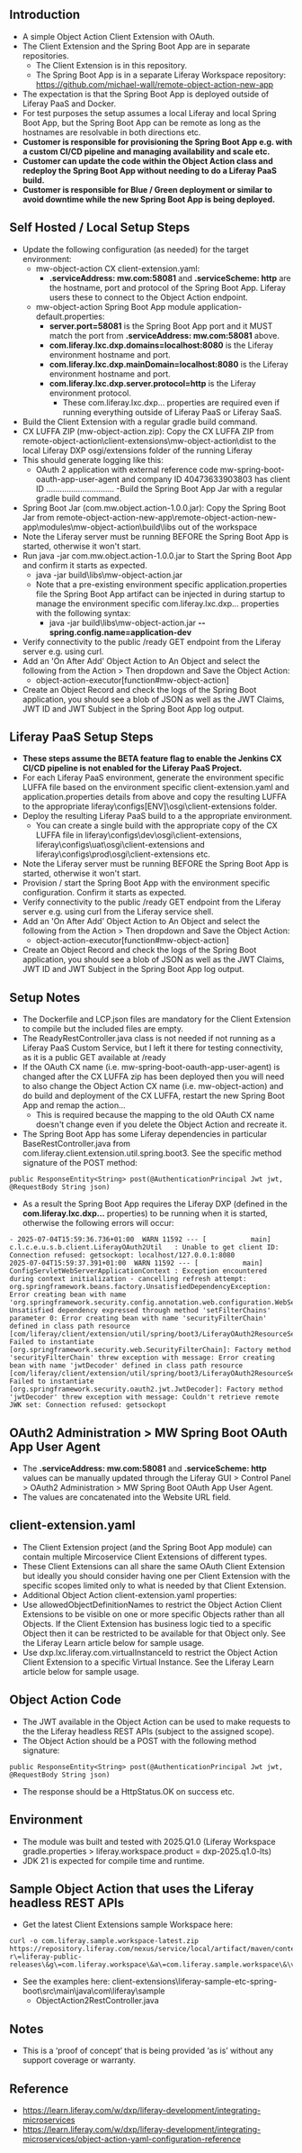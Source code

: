 ## Introduction ##
- A simple Object Action Client Extension with OAuth.
- The Client Extension and the Spring Boot App are in separate repositories.
    - The Client Extension is in this repository.
    - The Spring Boot App is in a separate Liferay Workspace repository: https://github.com/michael-wall/remote-object-action-new-app
- The expectation is that the Spring Boot App is deployed outside of Liferay PaaS and Docker.
- For test purposes the setup assumes a local Liferay and local Spring Boot App, but the Spring Boot App can be remote as long as the hostnames are resolvable in both directions etc.
- **Customer is responsible for provisioning the Spring Boot App e.g. with a custom CI/CD pipeline and managing availability and scale etc.**
- **Customer can update the code within the Object Action class and redeploy the Spring Boot App without needing to do a Liferay PaaS build.**
- **Customer is responsible for Blue / Green deployment or similar to avoid downtime while the new Spring Boot App is being deployed.**

## Self Hosted / Local Setup Steps ##
- Update the following configuration (as needed) for the target environment:
  - mw-object-action CX client-extension.yaml:
    - **.serviceAddress: mw.com:58081** and **.serviceScheme: http** are the hostname, port and protocol of the Spring Boot App. Liferay users these to connect to the Object Action endpoint.
  - mw-object-action Spring Boot App module application-default.properties:
    - **server.port=58081** is the Spring Boot App port and it MUST match the port from **.serviceAddress: mw.com:58081** above.
    - **com.liferay.lxc.dxp.domains=localhost:8080** is the Liferay environment hostname and port.
    - **com.liferay.lxc.dxp.mainDomain=localhost:8080** is the Liferay environment hostname and port.
    - **com.liferay.lxc.dxp.server.protocol=http** is the Liferay environment protocol.
        - These com.liferay.lxc.dxp... properties are required even if running everything outside of Liferay PaaS or Liferay SaaS.
- Build the Client Extension with a regular gradle build command.
- CX LUFFA ZIP (mw-object-action.zip): Copy the CX LUFFA ZIP from remote-object-action\client-extensions\mw-object-action\dist to the local Liferay DXP osgi/extensions folder of the running Liferay
- This should generate logging like this:
  - OAuth 2 application with external reference code mw-spring-boot-oauth-app-user-agent and company ID 40473633903803 has client ID ..............................
-Build the Spring Boot App Jar with a regular gradle build command.
- Spring Boot Jar (com.mw.object.action-1.0.0.jar): Copy the Spring Boot Jar from remote-object-action-new-app\remote-object-action-new-app\modules\mw-object-action\build\libs out of the workspace
- Note the Liferay server must be running BEFORE the Spring Boot App is started, otherwise it won't start.
- Run java -jar com.mw.object.action-1.0.0.jar to Start the Spring Boot App and confirm it starts as expected.
  - java -jar build\libs\mw-object-action.jar
  - Note that a pre-existing environment specific application.properties file the Spring Boot App artifact can be injected in during startup to manage the environment specific com.liferay.lxc.dxp... properties with the following syntax:
      - java -jar build\libs\mw-object-action.jar **--spring.config.name=application-dev**
- Verify connectivity to the public /ready GET endpoint from the Liferay server e.g. using curl.
- Add an 'On After Add' Object Action to An Object and select the following from the Action > Then dropdown and Save the Object Action:
  - object-action-executor[function#mw-object-action]
- Create an Object Record and check the logs of the Spring Boot application, you should see a blob of JSON as well as the JWT Claims, JWT ID and JWT Subject in the Spring Boot App log output.

## Liferay PaaS Setup Steps ##
- **These steps assume the BETA feature flag to enable the Jenkins CX CI/CD pipeline is not enabled for the Liferay PaaS Project.**
- For each Liferay PaaS environment, generate the environment specific LUFFA file based on the environment specific client-extension.yaml and application.properties details from above and copy the resulting LUFFA to the appropriate liferay\configs\[ENV]\osgi\client-extensions folder.
- Deploy the resulting Liferay PaaS build to a the appropriate environment.
    - You can create a single build with the appropriate copy of the CX LUFFA file in liferay\configs\dev\osgi\client-extensions, liferay\configs\uat\osgi\client-extensions and liferay\configs\prod\osgi\client-extensions etc.
- Note the Liferay server must be running BEFORE the Spring Boot App is started, otherwise it won't start.
- Provision / start the Spring Boot App with the environment specific configuration. Confirm it starts as expected.
- Verify connectivity to the public /ready GET endpoint from the Liferay server e.g. using curl from the Liferay service shell.
- Add an 'On After Add' Object Action to An Object and select the following from the Action > Then dropdown and Save the Object Action:
  - object-action-executor[function#mw-object-action]
- Create an Object Record and check the logs of the Spring Boot application, you should see a blob of JSON as well as the JWT Claims, JWT ID and JWT Subject in the Spring Boot App log output.

## Setup Notes ##
- The Dockerfile and LCP.json files are mandatory for the Client Extension to compile but the included files are empty.
- The ReadyRestController.java class is not needed if not running as a Liferay PaaS Custom Service, but I left it there for testing connectivity, as it is a public GET available at /ready
- If the OAuth CX name (i.e. mw-spring-boot-oauth-app-user-agent) is changed after the CX LUFFA zip has been deployed then you will need to also change the Object Action CX name (i.e. mw-object-action) and do build and deployment of the CX LUFFA, restart the new Spring Boot App and remap the action...
   - This is required because the mapping to the old OAuth CX name doesn't change even if you delete the Object Action and recreate it.
- The Spring Boot App has some Liferay dependencies in particular BaseRestController.java from com.liferay.client.extension.util.spring.boot3. See the specific method signature of the POST method:
```
public ResponseEntity<String> post(@AuthenticationPrincipal Jwt jwt, @RequestBody String json)
```
- As a result the Spring Boot App requires the Liferay DXP (defined in the **com.liferay.lxc.dxp...** properties) to be running when it is started, otherwise the following errors will occur:
```
- 2025-07-04T15:59:36.736+01:00  WARN 11592 --- [           main] c.l.c.e.u.s.b.client.LiferayOAuth2Util   : Unable to get client ID: Connection refused: getsockopt: localhost/127.0.0.1:8080
2025-07-04T15:59:37.391+01:00  WARN 11592 --- [           main] ConfigServletWebServerApplicationContext : Exception encountered during context initialization - cancelling refresh attempt: org.springframework.beans.factory.UnsatisfiedDependencyException: Error creating bean with name 'org.springframework.security.config.annotation.web.configuration.WebSecurityConfiguration': Unsatisfied dependency expressed through method 'setFilterChains' parameter 0: Error creating bean with name 'securityFilterChain' defined in class path resource [com/liferay/client/extension/util/spring/boot3/LiferayOAuth2ResourceServerEnableWebSecurity.class]: Failed to instantiate [org.springframework.security.web.SecurityFilterChain]: Factory method 'securityFilterChain' threw exception with message: Error creating bean with name 'jwtDecoder' defined in class path resource [com/liferay/client/extension/util/spring/boot3/LiferayOAuth2ResourceServerEnableWebSecurity.class]: Failed to instantiate [org.springframework.security.oauth2.jwt.JwtDecoder]: Factory method 'jwtDecoder' threw exception with message: Couldn't retrieve remote JWK set: Connection refused: getsockopt
```

## OAuth2 Administration > MW Spring Boot OAuth App User Agent ##
- The **.serviceAddress: mw.com:58081** and **.serviceScheme: http** values can be manually updated through the Liferay GUI > Control Panel > OAuth2 Administration > MW Spring Boot OAuth App User Agent.
- The values are concatenated into the Website URL field.

## client-extension.yaml ##
- The Client Extension project (and the Spring Boot App module) can contain multiple Mircoservice Client Extensions of different types.
- These Client Extensions can all share the same OAuth Client Extension but ideally you should consider having one per Client Extension with the specific scopes limited only to what is needed by that Client Extension.
- Additional Object Action client-extension.yaml properties:
 - Use allowedObjectDefinitionNames to restrict the Object Action Client Extensions to be visible on one or more specific Objects rather than all Objects. If the Client Extension has business logic tied to a specific Object then it can be restricted to be available for that Object only. See the Liferay Learn article below for sample usage.
- Use dxp.lxc.liferay.com.virtualInstanceId to restrict the Object Action Client Extension to a specific Virtual Instance. See the Liferay Learn article below for sample usage.

## Object Action Code ##
- The JWT available in the Object Action can be used to make requests to the the Liferay headless REST APIs (subject to the assigned scope).
- The Object Action should be a POST with the following method signature:
```
public ResponseEntity<String> post(@AuthenticationPrincipal Jwt jwt, @RequestBody String json)
```
- The response should be a HttpStatus.OK on success etc.

## Environment ##
- The module was built and tested with 2025.Q1.0 (Liferay Workspace gradle.properties > liferay.workspace.product = dxp-2025.q1.0-lts)
- JDK 21 is expected for compile time and runtime.

## Sample Object Action that uses the Liferay headless REST APIs ##
- Get the latest Client Extensions sample Workspace here:
```
curl -o com.liferay.sample.workspace-latest.zip https://repository.liferay.com/nexus/service/local/artifact/maven/content\?r\=liferay-public-releases\&g\=com.liferay.workspace\&a\=com.liferay.sample.workspace\&\v\=LATEST\&p\=zip
```
- See the examples here: client-extensions\liferay-sample-etc-spring-boot\src\main\java\com\liferay\sample
    - ObjectAction2RestController.java

## Notes ##
- This is a ‘proof of concept’ that is being provided ‘as is’ without any support coverage or warranty.

## Reference ##
- https://learn.liferay.com/w/dxp/liferay-development/integrating-microservices
- https://learn.liferay.com/w/dxp/liferay-development/integrating-microservices/object-action-yaml-configuration-reference
